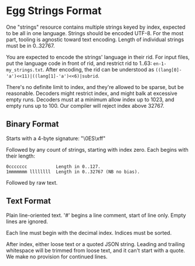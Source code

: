# Egg Strings Format

One "strings" resource contains multiple strings keyed by index, expected to be all in one language.
Strings should be encoded UTF-8. For the most part, tooling is agnostic toward text encoding.
Length of individual strings must be in 0..32767.

You are expected to encode the strings' language in their rid.
For input files, put the language code in front of rid, and restrict rid to 1..63: `en-1-my_strings.txt`.
After encoding, the rid can be understood as `((lang[0]-'a')<<11)|((lang[1]-'a')<<6)|subrid`.

There's no definite limit to index, and they're allowed to be sparse, but be reasonable.
Decoders might restrict index, and might balk at excessive empty runs.
Decoders must at a minimum allow index up to 1023, and empty runs up to 100.
Our compiler will reject index above 32767.

## Binary Format

Starts with a 4-byte signature: "\0ES\xff"

Followed by any count of strings, starting with index zero.
Each begins with their length:
```
0ccccccc           Length in 0..127.
1mmmmmmm llllllll  Length in 0..32767 (NB no bias).
```
Followed by raw text.

## Text Format

Plain line-oriented text.
'#' begins a line comment, start of line only.
Empty lines are ignored.

Each line must begin with the decimal index.
Indices must be sorted.

After index, either loose text or a quoted JSON string.
Leading and trailing whitespace will be trimmed from loose text, and it can't start with a quote.
We make no provision for continued lines.
